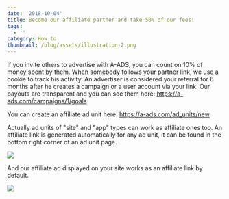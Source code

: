 ```yaml
---
date: '2018-10-04'
title: Become our affiliate partner and take 50% of our fees!
tags:
  - ''
category: How to
thumbnail: /blog/assets/illustration-2.png
---
```

If you invite others to advertise with A-ADS, you can count on 10% of money spent by them. When somebody follows your partner link, we use a cookie to track his activity. An advertiser is considered your referral for 6 months after he creates a campaign or a user account via your link. Our payouts are transparent and you can see them here: <https://a-ads.com/campaigns/1/goals>

You can create an affiliate ad unit here: <https://a-ads.com/ad_units/new>

Actually ad units of "site" and "app" types can work as affiliate ones too. An affiliate link is generated automatically for any ad unit, it can be found in the bottom right corner of an ad unit page. 

![](/blog/assets/screenshot-2-.png)

And our affiliate ad displayed on your site works as an affiliate link by default.

![](/blog/assets/screenshot-3-.png)
